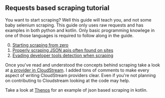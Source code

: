 ## Requests based scraping tutorial


You want to start scraping? Well this guide will teach you, and not some baby selenium scraping. This guide only uses raw requests and has examples in both python and kotlin. Only basic programming knowlege in one of those languages is required to follow along in the guide.


0. [Starting scraping from zero](https://github.com/Blatzar/scraping-tutorial/blob/master/starting.md)
1. [Properly scraping JSON apis often found on sites](https://github.com/Blatzar/scraping-tutorial/blob/master/using_apis.md)
2. [Evading developer tools detection when scraping](https://github.com/Blatzar/scraping-tutorial/blob/master/devtools_detectors.md)

Once you've read and understood the concepts behind scraping take a look at [a provider in CloudStream](https://github.com/LagradOst/CloudStream-3/blob/3a78f41aad93dc5755ce9e105db9ab19287b912a/app/src/main/java/com/lagradost/cloudstream3/movieproviders/VidEmbedProvider.kt). I added tons of comments to make every aspect of writing CloudStream providers clear. Even if you're not planning on contributing to Cloudstream looking at the code may help. 

Take a look at [Thenos](https://github.com/LagradOst/CloudStream-3/blob/3a78f41aad93dc5755ce9e105db9ab19287b912a/app/src/main/java/com/lagradost/cloudstream3/movieproviders/ThenosProvider.kt) for an example of json based scraping in kotlin.
